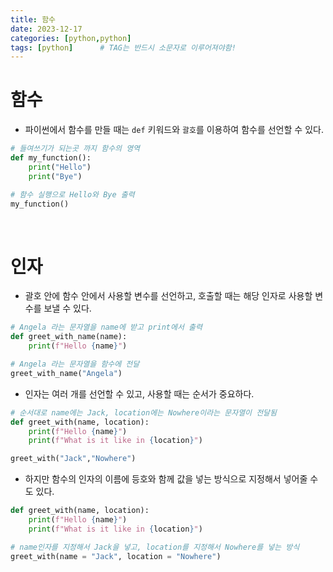 ```yaml
---
title: 함수
date: 2023-12-17
categories: [python,python]
tags: [python]		# TAG는 반드시 소문자로 이루어져야함!
---
```


# **함수**

* 파이썬에서 함수를 만들 때는 `def` 키워드와 `괄호`를 이용하여 함수를 선언할 수 있다.


```py
# 들여쓰기가 되는곳 까지 함수의 영역
def my_function():
    print("Hello")
    print("Bye")

# 함수 실행으로 Hello와 Bye 출력
my_function()
```

<br>

# **인자**

* 괄호 안에 함수 안에서 사용할 변수를 선언하고, 호출할 때는 해당 인자로 사용할 변수를 보낼 수 있다.

```py
# Angela 라는 문자열을 name에 받고 print에서 출력
def greet_with_name(name):
    print(f"Hello {name}")

# Angela 라는 문자열을 함수에 전달
greet_with_name("Angela")
```

* 인자는 여러 개를 선언할 수 있고, 사용할 때는 순서가 중요하다.

```py
# 순서대로 name에는 Jack, location에는 Nowhere이라는 문자열이 전달됨
def greet_with(name, location):
    print(f"Hello {name}")
    print(f"What is it like in {location}")

greet_with("Jack","Nowhere")
```

* 하지만 함수의 인자의 이름에 등호와 함께 값을 넣는 방식으로 지정해서 넣어줄 수도 있다.

```py
def greet_with(name, location):
    print(f"Hello {name}")
    print(f"What is it like in {location}")

# name인자를 지정해서 Jack을 넣고, location를 지정해서 Nowhere를 넣는 방식
greet_with(name = "Jack", location = "Nowhere")
```